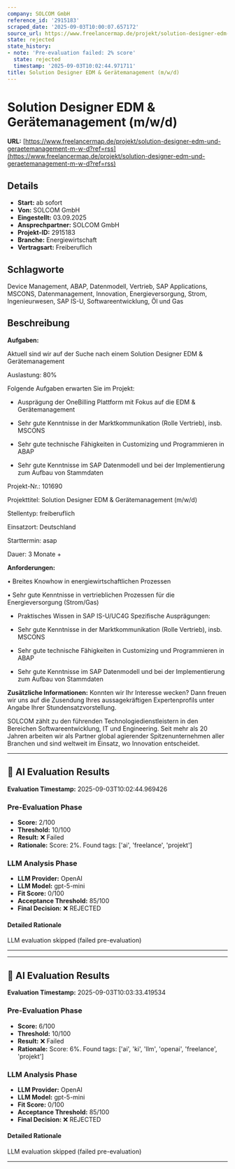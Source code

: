 ```yaml
---
company: SOLCOM GmbH
reference_id: '2915183'
scraped_date: '2025-09-03T10:00:07.657172'
source_url: https://www.freelancermap.de/projekt/solution-designer-edm-und-geraetemanagement-m-w-d?ref=rss
state: rejected
state_history:
- note: 'Pre-evaluation failed: 2% score'
  state: rejected
  timestamp: '2025-09-03T10:02:44.971711'
title: Solution Designer EDM & Gerätemanagement (m/w/d)
---
```



# Solution Designer EDM & Gerätemanagement (m/w/d)
**URL:** [https://www.freelancermap.de/projekt/solution-designer-edm-und-geraetemanagement-m-w-d?ref=rss](https://www.freelancermap.de/projekt/solution-designer-edm-und-geraetemanagement-m-w-d?ref=rss)
## Details
- **Start:** ab sofort
- **Von:** SOLCOM GmbH
- **Eingestellt:** 03.09.2025
- **Ansprechpartner:** SOLCOM GmbH
- **Projekt-ID:** 2915183
- **Branche:** Energiewirtschaft
- **Vertragsart:** Freiberuflich

## Schlagworte
Device Management, ABAP, Datenmodell, Vertrieb, SAP Applications, MSCONS, Datenmanagement, Innovation, Energieversorgung, Strom, Ingenieurwesen, SAP IS-U, Softwareentwicklung, Öl und Gas

## Beschreibung
**Aufgaben:**

Aktuell sind wir auf der Suche nach einem Solution Designer EDM & Gerätemanagement

Auslastung: 80%

Folgende Aufgaben erwarten Sie im Projekt:

+ Ausprägung der OneBilling Plattform mit Fokus auf die EDM & Gerätemanagement

+ Sehr gute Kenntnisse in der Marktkommunikation (Rolle Vertrieb), insb. MSCONS

+ Sehr gute technische Fähigkeiten in Customizing und Programmieren in ABAP

+ Sehr gute Kenntnisse im SAP Datenmodell und bei der Implementierung zum Aufbau von Stammdaten

Projekt-Nr.:
101690

Projekttitel:
Solution Designer EDM & Gerätemanagement (m/w/d)

Stellentyp:
freiberuflich

Einsatzort:
Deutschland

Starttermin:
asap

Dauer:
3 Monate +

**Anforderungen:**

• Breites Knowhow in energiewirtschaftlichen Prozessen

• Sehr gute Kenntnisse in vertrieblichen Prozessen für die Energieversorgung (Strom/Gas)

+ Praktisches Wissen in SAP IS-U/UC4G Spezifische Ausprägungen:

+ Sehr gute Kenntnisse in der Marktkommunikation (Rolle Vertrieb), insb. MSCONS

+ Sehr gute technische Fähigkeiten in Customizing und Programmieren in ABAP

+ Sehr gute Kenntnisse im SAP Datenmodell und bei der Implementierung zum Aufbau von Stammdaten

**Zusätzliche Informationen:**
Konnten wir Ihr Interesse wecken? Dann freuen wir uns auf die Zusendung Ihres aussagekräftigen Expertenprofils unter Angabe Ihrer Stundensatzvorstellung.

SOLCOM zählt zu den führenden Technologiedienstleistern in den Bereichen Softwareentwicklung, IT und Engineering. Seit mehr als 20 Jahren arbeiten wir als Partner global agierender Spitzenunternehmen aller Branchen und sind weltweit im Einsatz, wo Innovation entscheidet.

---

## 🤖 AI Evaluation Results

**Evaluation Timestamp:** 2025-09-03T10:02:44.969426

### Pre-Evaluation Phase
- **Score:** 2/100
- **Threshold:** 10/100
- **Result:** ❌ Failed
- **Rationale:** Score: 2%. Found tags: ['ai', 'freelance', 'projekt']

### LLM Analysis Phase
- **LLM Provider:** OpenAI
- **LLM Model:** gpt-5-mini
- **Fit Score:** 0/100
- **Acceptance Threshold:** 85/100
- **Final Decision:** ❌ REJECTED

#### Detailed Rationale
LLM evaluation skipped (failed pre-evaluation)

---


---

## 🤖 AI Evaluation Results

**Evaluation Timestamp:** 2025-09-03T10:03:33.419534

### Pre-Evaluation Phase
- **Score:** 6/100
- **Threshold:** 10/100
- **Result:** ❌ Failed
- **Rationale:** Score: 6%. Found tags: ['ai', 'ki', 'llm', 'openai', 'freelance', 'projekt']

### LLM Analysis Phase
- **LLM Provider:** OpenAI
- **LLM Model:** gpt-5-mini
- **Fit Score:** 0/100
- **Acceptance Threshold:** 85/100
- **Final Decision:** ❌ REJECTED

#### Detailed Rationale
LLM evaluation skipped (failed pre-evaluation)

---
